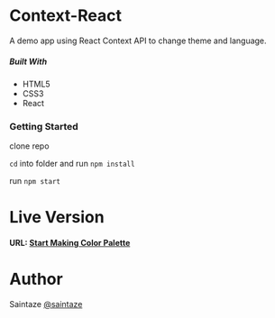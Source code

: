 # Context-React
A demo app using React Context API to change theme and language.

##### Built With
+ HTML5
+ CSS3
+ React

### Getting Started
clone repo

`cd` into folder and run `npm install`

run `npm start`

# Live Version
#### URL: [Start Making Color Palette](https://context-hooks.ayezahmed.now.sh/)

# Author
Saintaze [@saintaze](https://github.com/saintaze/)